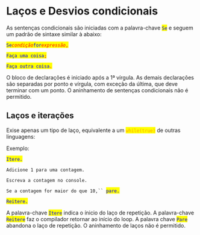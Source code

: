 # Laços e Desvios condicionais

As sentenças condicionais são iniciadas com a palavra-chave <mark style="color:blue;">`Se`</mark> e seguem um padrão de sintaxe similar à abaixo:

<mark style="color:blue;">`Se`</mark>_<mark style="color:red;">`condição`</mark>_<mark style="color:blue;">`for`</mark>_<mark style="color:red;">`expressão`</mark>_<mark style="color:red;">`,`</mark>

&#x20; <mark style="color:blue;">`Faça uma coisa`</mark><mark style="color:red;">`;`</mark>

&#x20; <mark style="color:blue;">`Faça outra coisa`</mark><mark style="color:red;">`.`</mark>

O bloco de declarações é iniciado após a 1ª vírgula. As demais declarações são separadas por ponto e vírgula, com exceção da última, que deve terminar com um ponto. O aninhamento de sentenças condicionais não é permitido.

## Laços e iterações

Exise apenas um tipo de laço, equivalente a um <mark style="color:orange;">`while(true)`</mark> de outras linguagens:

Exemplo:

<mark style="color:blue;">`Itere.`</mark>&#x20;

&#x20; `Adicione 1 para uma contagem.`&#x20;

&#x20; `Escreva a contagem no console.`&#x20;

&#x20; `Se a contagem for maior do que 10,`` `<mark style="color:blue;">`pare.`</mark>&#x20;

<mark style="color:blue;">`Reitere.`</mark>

A palavra-chave <mark style="color:blue;">`Itere`</mark> indica o ínicio do laço de repetição. A palavra-chave <mark style="color:blue;">`Reitere`</mark> faz o compilador retornar ao início do loop. A palavra chave <mark style="color:blue;">`Pare`</mark> abandona o laço de repetição. O aninhamento de laços não é permitido.
